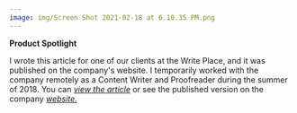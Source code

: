 ```yaml
---
image: img/Screen Shot 2021-02-18 at 6.10.35 PM.png
---
```


**Product Spotlight**

I wrote this article for one of our clients at the Write Place, and it was published on the company's website. I temporarily worked with the company remotely as a Content Writer and Proofreader during the summer of 2018. You can *<a href="documentsfolder1/PEC Article.pdf" target="_blank">view the article</a>* or see the published version on the company 
*<a href="https://pellaengraving.com/pec-makes-waves-with-new-donor-wall-at-cambridge-sportsplex/" target="_blank">website.</a>*

